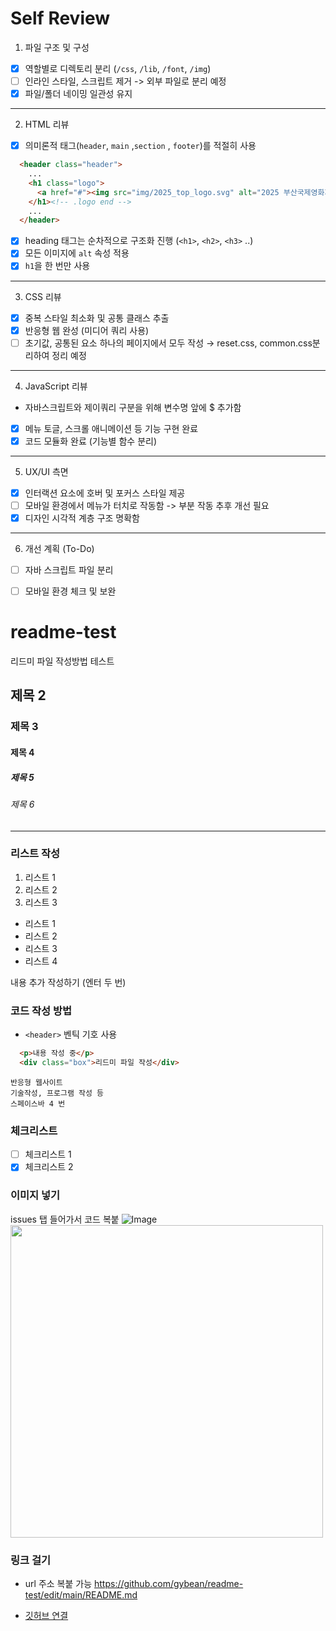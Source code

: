 # Self Review

1. 파일 구조 및 구성
- [x] 역할별로 디렉토리 분리 (`/css`, `/lib`, `/font`, `/img`)
- [ ] 인라인 스타일, 스크립트 제거 -> 외부 파일로 분리 예정
- [x] 파일/폴더 네이밍 일관성 유지

---

2. HTML 리뷰
- [x] 의미론적 태그(`header`, `main` ,`section` , `footer`)를 적절히 사용
```html
  <header class="header">
    ...
    <h1 class="logo">
      <a href="#"><img src="img/2025_top_logo.svg" alt="2025 부산국제영화제 로고"></a>
    </h1><!-- .logo end -->
    ...
  </header>
```
- [x] heading 태그는 순차적으로 구조화 진행 (`<h1>`, `<h2>`, `<h3>` ..)
- [x] 모든 이미지에 `alt` 속성 적용
- [x] `h1`을 한 번만 사용

---

3. CSS 리뷰
- [x] 중복 스타일 최소화 및 공통 클래스 추출
- [x] 반응형 웹 완성 (미디어 쿼리 사용)
- [ ] 초기값, 공통된 요소 하나의 페이지에서 모두 작성 → reset.css, common.css분리하여 정리 예정

---

4. JavaScript 리뷰
- 자바스크립트와 제이쿼리 구분을 위해 변수명 앞에 $ 추가함
- [x] 메뉴 토글, 스크롤 애니메이션 등 기능 구현 완료
- [x] 코드 모듈화 완료 (기능별 함수 분리)

---

5. UX/UI 측면
- [x] 인터랙션 요소에 호버 및 포커스 스타일 제공
- [ ] 모바일 환경에서 메뉴가 터치로 작동함 -> 부분 작동 추후 개선 필요
- [x] 디자인 시각적 계층 구조 명확함

--- 

6. 개선 계획 (To-Do)
- [ ] 자바 스크립트 파일 분리
- [ ] 모바일 환경 체크 및 보완





# readme-test
리드미 파일 작성방법 테스트

## 제목 2
### 제목 3
#### 제목 4
##### 제목 5
###### 제목 6
---
### 리스트 작성
1. 리스트 1
2. 리스트 2
3. 리스트 3
- 리스트 1
- 리스트 2
- 리스트 3
- 리스트 4

내용 추가 작성하기 (엔터 두 번)

### 코드 작성 방법
- `<header>` 벤틱 기호 사용
```html
  <p>내용 작성 중</p>
  <div class="box">리드미 파일 작성</div>
```

    반응형 웹사이트
    기술작성, 프로그램 작성 등
    스페이스바 4 번

### 체크리스트
- [ ] 체크리스트 1
- [x] 체크리스트 2

### 이미지 넣기
issues 탭 들어가서 코드 복붙
![Image](https://github.com/user-attachments/assets/d210d818-f847-4078-a705-8c6a208ac63b)
<img src="https://github.com/user-attachments/assets/d210d818-f847-4078-a705-8c6a208ac63b" style="width: 500px" />

### 링크 걸기
- url 주소 복붙 가능
https://github.com/gybean/readme-test/edit/main/README.md

- [깃허브 연결](https://github.com/gybean/readme-test/edit/main/README.md)
